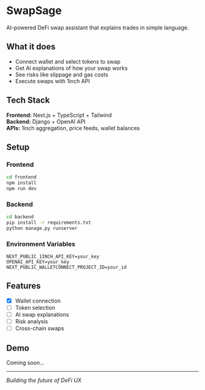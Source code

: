 # SwapSage

AI-powered DeFi swap assistant that explains trades in simple language.

## What it does

- Connect wallet and select tokens to swap
- Get AI explanations of how your swap works
- See risks like slippage and gas costs
- Execute swaps with 1inch API


## Tech Stack

**Frontend:** Next.js + TypeScript + Tailwind  
**Backend:** Django + OpenAI API  
**APIs:** 1inch aggregation, price feeds, wallet balances

## Setup

### Frontend
```bash
cd frontend
npm install
npm run dev
```

### Backend  
```bash
cd backend
pip install -r requirements.txt
python manage.py runserver
```

### Environment Variables
```
NEXT_PUBLIC_1INCH_API_KEY=your_key
OPENAI_API_KEY=your_key
NEXT_PUBLIC_WALLETCONNECT_PROJECT_ID=your_id
```

## Features

- [x] Wallet connection
- [ ] Token selection
- [ ] AI swap explanations  
- [ ] Risk analysis
- [ ] Cross-chain swaps

## Demo

Coming soon...

---

*Building the future of DeFi UX*
